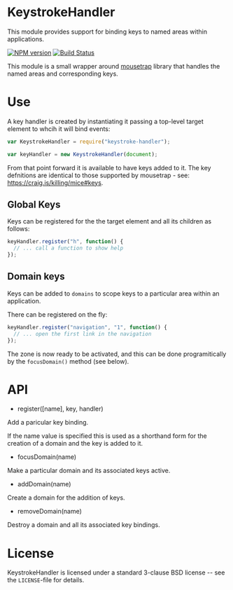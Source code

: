 # KeystrokeHandler

This module provides support for binding keys to named areas
within applications.

[![NPM version](https://badge.fury.io/js/keystroke-handler.svg)](http://badge.fury.io/js/keystroke-handler)
[![Build Status](https://travis-ci.org/One-com/keystroke-handler.svg?branch=master)](https://travis-ci.org/One-com/keystroke-handler)

This module is a small wrapper around
[mousetrap](https://github.com/ccampbell/mousetrap)
library that handles the named areas and corresponding keys.

# Use

A key handler is created by instantiating it passing a
top-level target element to whcih it will bind events:

```js
var KeystrokeHandler = require("keystroke-handler");

var keyHandler = new KeystrokeHandler(document);
```

From that point forward it is available to have keys
added to it. The key defnitions are identical to those
supported by mousetrap - see: https://craig.is/killing/mice#keys.

## Global Keys

Keys can be registered for the the target element and all
its children as follows:

```js
keyHandler.register("h", function() {
  // ... call a function to show help
});
```

## Domain keys

Keys can be added to `domains` to scope keys to a particular
area within an application.

There can be registered on the fly:

```js
keyHandler.register("navigation", "1", function() {
  // ... open the first link in the navigation
});
```

The zone is now ready to be activated, and this can be done
programitically by the `focusDomain()` method (see below).

# API

- register([name], key, handler)

Add a paricular key binding.

If the name value is specified this is used as a shorthand
form for the creation of a domain and the key is added to it.

- focusDomain(name)

Make a particular domain and its associated keys active.

- addDomain(name)

Create a domain for the addition of keys.

- removeDomain(name)

Destroy a domain and all its associated key bindings.

# License

KeystrokeHandler is licensed under a standard 3-clause BSD license -- see
the `LICENSE`-file for details.
